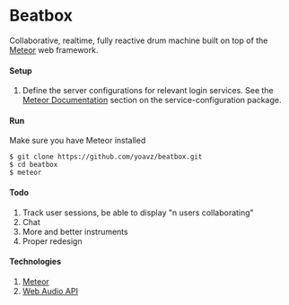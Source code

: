 Beatbox
=======

Collaborative, realtime, fully reactive drum machine built on top of the [Meteor](https://www.meteor.com/) web framework.

#### Setup

1. Define the server configurations for relevant login services. See the [Meteor Documentation](http://docs.meteor.com/#/full/meteor_loginwithexternalservice) section on the service-configuration package.

#### Run

Make sure you have Meteor installed

    $ git clone https://github.com/yoavz/beatbox.git
    $ cd beatbox
    $ meteor

#### Todo

1. Track user sessions, be able to display "n users collaborating"
2. Chat
3. More and better instruments
4. Proper redesign

#### Technologies

1. [Meteor](https://www.meteor.com)
2. [Web Audio API](https://dvcs.w3.org/hg/audio/raw-file/tip/webaudio/specification.html)
